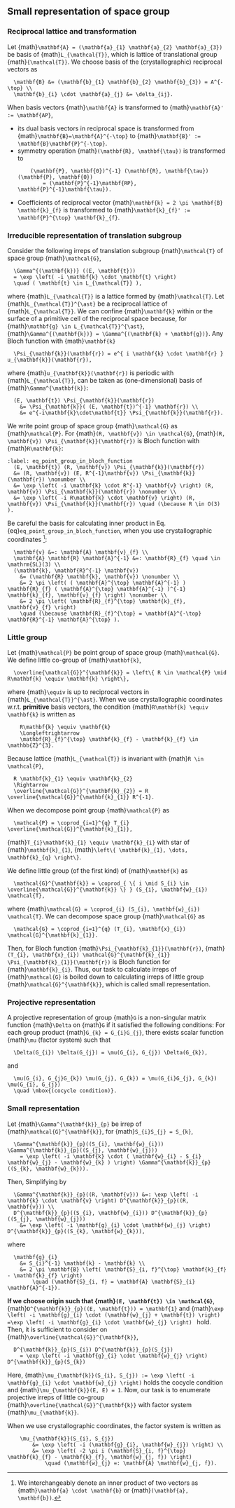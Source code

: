 ## Small representation of space group

### Reciprocal lattice and transformation

Let {math}`\mathbf{A} = (\mathbf{a}_{1} \mathbf{a}_{2} \mathbf{a}_{3})` be basis of {math}`L_{\mathcal{T}}`, which is lattice of translational group {math}`{\mathcal{T}}`.
We choose basis of the (crystallographic) reciprocal vectors as
```{math}
  \mathbf{B} &= (\mathbf{b}_{1} \mathbf{b}_{2} \mathbf{b}_{3}) = A^{-\top} \\
  \mathbf{b}_{i} \cdot \mathbf{a}_{j} &= \delta_{ij}.
```

When basis vectors {math}`\mathbf{A}` is transformed to {math}`\mathbf{A}' := \mathbf{AP}`,
- its dual basis vectors in reciprocal space is transformed from {math}`\mathbf{B}=\mathbf{A}^{-\top}` to {math}`\mathbf{B}' := \mathbf{B}\mathbf{P}^{-\top}`.
- symmetry operation {math}`(\mathbf{R}, \mathbf{\tau})` is transformed to
    ```{math}
        (\mathbf{P}, \mathbf{0})^{-1} (\mathbf{R}, \mathbf{\tau}) (\mathbf{P}, \mathbf{0})
            = (\mathbf{P}^{-1}\mathbf{RP}, \mathbf{P}^{-1}\mathbf{\tau}).
    ```
- Coefficients of reciprocal vector {math}`\mathbf{k} = 2 \pi \mathbf{B} \mathbf{k}_{f}` is transformed to {math}`\mathbf{k}_{f}' := \mathbf{P}^{\top} \mathbf{k}_{f}`.


### Irreducible representation of translation subgroup

Consider the following irreps of translation subgroup {math}`\mathcal{T}` of space group {math}`\mathcal{G}`,
```{math}
  \Gamma^{(\mathbf{k})} ((E, \mathbf{t}))
  = \exp \left( -i \mathbf{k} \cdot \mathbf{t} \right)
  \quad ( \mathbf{t} \in L_{\mathcal{T}} ),
```
where {math}`L_{\mathcal{T}}` is a lattice formed by {math}`\mathcal{T}`.
Let {math}`L_{\mathcal{T}}^{\ast}` be a reciprocal lattice of {math}`L_{\mathcal{T}}`.
We can confine {math}`\mathbf{k}` within or the surface of a primitive cell of the reciprocal space because, for {math}`\mathbf{g} \in L_{\mathcal{T}}^{\ast}`, {math}`\Gamma^{(\mathbf{k})} = \Gamma^{(\mathbf{k} + \mathbf{g})}`.
Any Bloch function with {math}`\mathbf{k}`
```{math}
  \Psi_{\mathbf{k}}(\mathbf{r}) = e^{ i \mathbf{k} \cdot \mathbf{r} } u_{\mathbf{k}}(\mathbf{r}),
```
where {math}`u_{\mathbf{k}}(\mathbf{r})` is periodic with {math}`L_{\mathcal{T}}`, can be taken as (one-dimensional) basis of {math}`\Gamma^{\mathbf{k}}`:
```{math}
  (E, \mathbf{t}) \Psi_{\mathbf{k}}(\mathbf{r})
    &= \Psi_{\mathbf{k}}( (E, \mathbf{t})^{-1} \mathbf{r}) \\
    &= e^{-i\mathbf{k}\cdot\mathbf{t}} \Psi_{\mathbf{k}}(\mathbf{r}).
```

We write point group of space group {math}`\mathcal{G}` as {math}`\mathcal{P}`.
For {math}`(R, \mathbf{v}) \in \mathcal{G}`, {math}`(R, \mathbf{v}) \Psi_{\mathbf{k}}(\mathbf{r})` is Bloch function with {math}`R\mathbf{k}`:
```{math}
:label: eq_point_group_in_bloch_function
  (E, \mathbf{t}) (R, \mathbf{v}) \Psi_{\mathbf{k}}(\mathbf{r})
  &= (R, \mathbf{v}) (E, R^{-1}\mathbf{v}) \Psi_{\mathbf{k}}(\mathbf{r}) \nonumber \\
  &= \exp \left( -i \mathbf{k} \cdot R^{-1} \mathbf{v} \right) (R, \mathbf{v}) \Psi_{\mathbf{k}}(\mathbf{r}) \nonumber \\
  &= \exp \left( -i R\mathbf{k} \cdot \mathbf{v} \right) (R, \mathbf{v}) \Psi_{\mathbf{k}}(\mathbf{r}) \quad (\because R \in O(3) ).
```
Be careful the basis for calculating inner product in Eq. {eq}`eq_point_group_in_bloch_function`, when you use crystallographic coordinates [^footnote1]:
```{math}
  \mathbf{v} &=: \mathbf{A} \mathbf{v}_{f} \\
  \mathbf{A} \mathbf{R} \mathbf{A}^{-1} &=: \mathbf{R}_{f} \quad \in \mathrm{SL}(3) \\
  (\mathbf{k}, \mathbf{R}^{-1} \mathbf{v})
    &= (\mathbf{R} \mathbf{k}, \mathbf{v}) \nonumber \\
    &= 2 \pi \left( ( \mathbf{A}^{\top} \mathbf{A}^{-1} ) \mathbf{R}_{f} ( \mathbf{A}^{\top} \mathbf{A}^{-1} )^{-1} \mathbf{k}_{f}, \mathbf{v}_{f} \right) \nonumber \\
    &= 2 \pi \left( \mathbf{R}_{f}^{\top} \mathbf{k}_{f}, \mathbf{v}_{f} \right)
    \quad (\because \mathbf{R}_{f}^{\top} = \mathbf{A}^{-\top} \mathbf{R}^{-1} \mathbf{A}^{\top} ).
```

[^footnote1]: We interchangeably denote an inner product of two vectors as {math}`\mathbf{a} \cdot \mathbf{b}` or {math}`(\mathbf{a}, \mathbf{b})`.

### Little group

Let {math}`\mathcal{P}` be point group of space group {math}`\mathcal{G}`.
We define little co-group of {math}`\mathbf{k}`,
```{math}
  \overline{\mathcal{G}}^{\mathbf{k}} = \left\{ R \in \mathcal{P} \mid R\mathbf{k} \equiv \mathbf{k} \right\},
```
where {math}`\equiv` is up to reciprocal vectors in {math}`L_{\mathcal{T}}^{\ast}`.
When we use crystallographic coordinates w.r.t. **primitive** basis vectors, the condition {math}`R\mathbf{k} \equiv \mathbf{k}` is written as
```{math}
    R\mathbf{k} \equiv \mathbf{k}
    \Longleftrightarrow
    \mathbf{R}_{f}^{\top} \mathbf{k}_{f} - \mathbf{k}_{f} \in \mathbb{Z}^{3}.
```

Because lattice {math}`L_{\mathcal{T}}` is invariant with {math}`R \in \mathcal{P}`,
```{math}
  R \mathbf{k}_{1} \equiv \mathbf{k}_{2}
  \Rightarrow
  \overline{\mathcal{G}}^{\mathbf{k}_{2}} = R \overline{\mathcal{G}}^{\mathbf{k}_{1}} R^{-1}.
```
When we decompose point group {math}`\mathcal{P}` as
```{math}
  \mathcal{P} = \coprod_{i=1}^{q} T_{i} \overline{\mathcal{G}}^{\mathbf{k}_{1}},
```
{math}`T_{i}\mathbf{k}_{1} \equiv \mathbf{k}_{i}` with star of {math}`\mathbf{k}_{1}`, {math}`\left\{ \mathbf{k}_{1}, \dots, \mathbf{k}_{q} \right\}`.

We define little group (of the first kind) of {math}`\mathbf{k}` as
```{math}
  \mathcal{G}^{\mathbf{k}} = \coprod_{ \{ i \mid S_{i} \in \overline{\mathcal{G}}^{\mathbf{k}} \} } (S_{i}, \mathbf{w}_{i}) \mathcal{T},
```
where {math}`\mathcal{G} = \coprod_{i} (S_{i}, \mathbf{w}_{i}) \mathcal{T}`.
We can decompose space group {math}`\mathcal{G}` as
```{math}
  \mathcal{G} = \coprod_{i=1}^{q} (T_{i}, \mathbf{x}_{i}) \mathcal{G}^{\mathbf{k}_{1}}.
```
Then, for Bloch function {math}`\Psi_{\mathbf{k}_{1}}(\mathbf{r})`, {math}`(T_{i}, \mathbf{x}_{i}) \mathcal{G}^{\mathbf{k}_{1}} \Psi_{\mathbf{k}_{1}}(\mathbf{r})` is Bloch function for {math}`\mathbf{k}_{i}`.
Thus, our task to calculate irreps of {math}`\mathcal{G}` is boiled down to calculating irreps of little group {math}`\mathcal{G}^{\mathbf{k}}`, which is called small representation.

### Projective representation

A projective representation of group {math}`G` is a non-singular matrix function {math}`\Delta` on {math}`G` if it satisfied the following conditions:
For each group product {math}`G_{k} = G_{i}G_{j}`, there exists scalar function {math}`\mu` (factor system) such that
```{math}
  \Delta(G_{i}) \Delta(G_{j}) = \mu(G_{i}, G_{j}) \Delta(G_{k}),
```
and
```{math}
  \mu(G_{i}, G_{j}G_{k}) \mu(G_{j}, G_{k}) = \mu(G_{i}G_{j}, G_{k}) \mu(G_{i}, G_{j})
  \quad \mbox{(cocycle condition)}.
```

### Small representation

Let {math}`\Gamma^{\mathbf{k}}_{p}` be irrep of {math}`\mathcal{G}^{\mathbf{k}}`, for {math}`S_{i}S_{j} = S_{k}`,
```{math}
  \Gamma^{\mathbf{k}}_{p}((S_{i}, \mathbf{w}_{i})) \Gamma^{\mathbf{k}}_{p}((S_{j}, \mathbf{w}_{j}))
    = \exp \left( -i \mathbf{k} \cdot ( \mathbf{w}_{i} - S_{i} \mathbf{w}_{j} - \mathbf{w}_{k} ) \right) \Gamma^{\mathbf{k}}_{p}((S_{k}, \mathbf{w}_{k})).
```
Then, Simplifying by
```{math}
  \Gamma^{\mathbf{k}}_{p}((R, \mathbf{v})) &=: \exp \left( -i \mathbf{k} \cdot \mathbf{v} \right) D^{\mathbf{k}}_{p}((R, \mathbf{v})) \\
  D^{\mathbf{k}}_{p}((S_{i}, \mathbf{w}_{i})) D^{\mathbf{k}}_{p}((S_{j}, \mathbf{w}_{j}))
    &= \exp \left( -i \mathbf{g}_{i} \cdot \mathbf{w}_{j} \right) D^{\mathbf{k}}_{p}((S_{k}, \mathbf{w}_{k})),
```
where
```{math}
  \mathbf{g}_{i}
    &= S_{i}^{-1} \mathbf{k} - \mathbf{k} \\
    &= 2 \pi \mathbf{B} \left( \mathbf{S}_{i, f}^{\top} \mathbf{k}_{f} - \mathbf{k}_{f} \right)
        \quad (\mathbf{S}_{i, f} = \mathbf{A} \mathbf{S}_{i} \mathbf{A}^{-1}).
```

**If we choose origin such that {math}`(E, \mathbf{t}) \in \mathcal{G}`**, {math}`D^{\mathbf{k}}_{p}((E, \mathbf{t})) = \mathbf{1}` and {math}`\exp \left( -i \mathbf{g}_{i} \cdot (\mathbf{w}_{j} + \mathbf{t}) \right) =\exp \left( -i \mathbf{g}_{i} \cdot \mathbf{w}_{j} \right) ` hold.
Then, it is sufficient to consider on {math}`\overline{\mathcal{G}}^{\mathbf{k}}`,
```{math}
  D^{\mathbf{k}}_{p}(S_{i}) D^{\mathbf{k}}_{p}(S_{j})
    = \exp \left( -i \mathbf{g}_{i} \cdot \mathbf{w}_{j} \right) D^{\mathbf{k}}_{p}(S_{k})
```
Here, {math}`\mu_{\mathbf{k}}(S_{i}, S_{j}) := \exp \left( -i \mathbf{g}_{i} \cdot \mathbf{w}_{j} \right)` holds the cocycle condition and {math}`\mu_{\mathbf{k}}(E, E) = 1`.
Now, our task is to enumerate projective irreps of little co-group {math}`\overline{\mathcal{G}}^{\mathbf{k}}` with factor system {math}`\mu_{\mathbf{k}}`.

When we use crystallographic coordinates, the factor system is written as
```{math}
    \mu_{\mathbf{k}}(S_{i}, S_{j})
        &= \exp \left( -i (\mathbf{g}_{i}, \mathbf{w}_{j}) \right) \\
        &= \exp \left( -2 \pi i (\mathbf{S}_{i, f}^{\top} \mathbf{k}_{f} - \mathbf{k}_{f}, \mathbf{w}_{j, f}) \right)
            \quad (\mathbf{w}_{j} =: \mathbf{A} \mathbf{w}_{j, f}).
```
